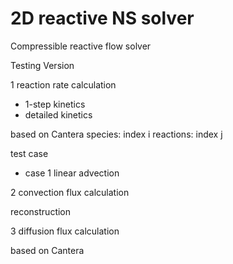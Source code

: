 # 2D reactive NS solver
Compressible reactive flow solver

Testing Version

1 reaction rate calculation
- 1-step kinetics
- detailed kinetics 

based on Cantera
species: index i
reactions: index j

test case
- case 1 linear advection

2 convection flux calculation

reconstruction


3 diffusion flux calculation

based on Cantera
